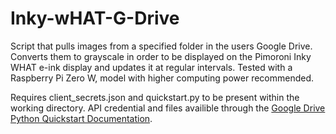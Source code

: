 # Inky-wHAT-G-Drive
Script that pulls images from a specified folder in the users Google Drive. Converts them to grayscale in order to be displayed on the Pimoroni Inky WHAT e-ink display and updates it at regular intervals. Tested with a Raspberry Pi Zero W, model with higher computing power recommended.

Requires client_secrets.json and quickstart.py to be present within the working directory. API credential and files availible through the [Google Drive Python Quickstart Documentation](https://developers.google.com/drive/api/quickstart/python).
